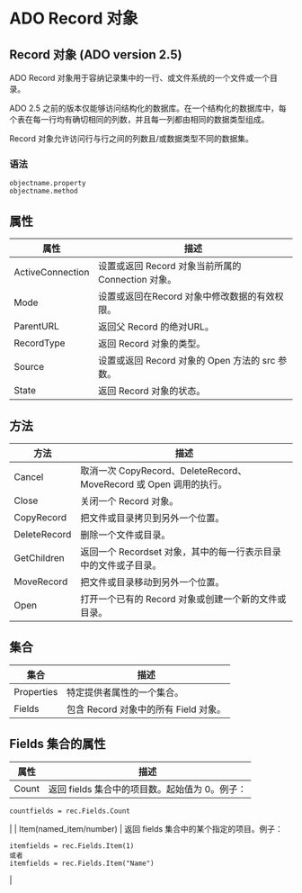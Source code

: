 # ADO Record 对象

## Record 对象 (ADO version 2.5)

ADO Record 对象用于容纳记录集中的一行、或文件系统的一个文件或一个目录。

ADO 2.5 之前的版本仅能够访问结构化的数据库。在一个结构化的数据库中，每个表在每一行均有确切相同的列数，并且每一列都由相同的数据类型组成。

Record 对象允许访问行与行之间的列数且/或数据类型不同的数据集。

### 语法

```
objectname.property
objectname.method

```

## 属性

| 属性 | 描述 |
| --- | --- |
| ActiveConnection | 设置或返回 Record 对象当前所属的 Connection 对象。 |
| Mode | 设置或返回在Record 对象中修改数据的有效权限。 |
| ParentURL | 返回父 Record 的绝对URL。 |
| RecordType | 返回 Record 对象的类型。 |
| Source | 设置或返回 Record 对象的 Open 方法的 src 参数。 |
| State | 返回 Record 对象的状态。 |

## 方法

| 方法 | 描述 |
| --- | --- |
| Cancel | 取消一次 CopyRecord、DeleteRecord、MoveRecord 或 Open 调用的执行。 |
| Close | 关闭一个 Record 对象。 |
| CopyRecord | 把文件或目录拷贝到另外一个位置。 |
| DeleteRecord | 删除一个文件或目录。 |
| GetChildren | 返回一个 Recordset 对象，其中的每一行表示目录中的文件或子目录。 |
| MoveRecord | 把文件或目录移动到另外一个位置。 |
| Open | 打开一个已有的 Record 对象或创建一个新的文件或目录。 |

## 集合

| 集合 | 描述 |
| --- | --- |
| Properties | 特定提供者属性的一个集合。 |
| Fields | 包含 Record 对象中的所有 Field 对象。 |

## Fields 集合的属性

| 属性 | 描述 |
| --- | --- |
| Count | 返回 fields 集合中的项目数。起始值为 0。例子：

```
countfields = rec.Fields.Count
```

 |
| Item(named_item/number) | 返回 fields 集合中的某个指定的项目。例子：

```
itemfields = rec.Fields.Item(1)
或者
itemfields = rec.Fields.Item("Name")

```

 |

